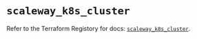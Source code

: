 # `scaleway_k8s_cluster`

Refer to the Terraform Registory for docs: [`scaleway_k8s_cluster`](https://registry.terraform.io/providers/scaleway/scaleway/2.18.0/docs/resources/k8s_cluster).
